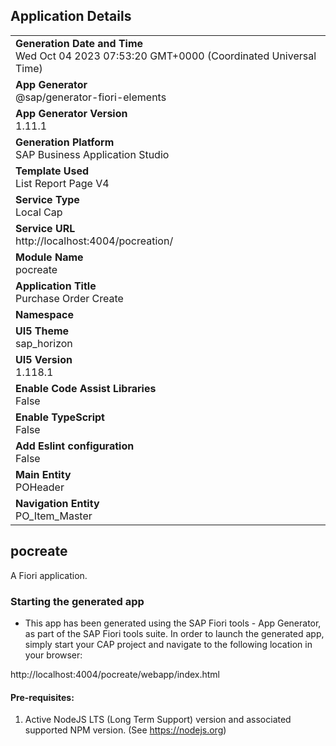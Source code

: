 ## Application Details
|               |
| ------------- |
|**Generation Date and Time**<br>Wed Oct 04 2023 07:53:20 GMT+0000 (Coordinated Universal Time)|
|**App Generator**<br>@sap/generator-fiori-elements|
|**App Generator Version**<br>1.11.1|
|**Generation Platform**<br>SAP Business Application Studio|
|**Template Used**<br>List Report Page V4|
|**Service Type**<br>Local Cap|
|**Service URL**<br>http://localhost:4004/pocreation/
|**Module Name**<br>pocreate|
|**Application Title**<br>Purchase Order Create|
|**Namespace**<br>|
|**UI5 Theme**<br>sap_horizon|
|**UI5 Version**<br>1.118.1|
|**Enable Code Assist Libraries**<br>False|
|**Enable TypeScript**<br>False|
|**Add Eslint configuration**<br>False|
|**Main Entity**<br>POHeader|
|**Navigation Entity**<br>PO_Item_Master|

## pocreate

A Fiori application.

### Starting the generated app

-   This app has been generated using the SAP Fiori tools - App Generator, as part of the SAP Fiori tools suite.  In order to launch the generated app, simply start your CAP project and navigate to the following location in your browser:

http://localhost:4004/pocreate/webapp/index.html

#### Pre-requisites:

1. Active NodeJS LTS (Long Term Support) version and associated supported NPM version.  (See https://nodejs.org)


